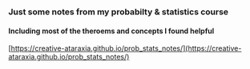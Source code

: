 ### Just some notes from my probabilty & statistics course
#### Including most of the theroems and concepts I found helpful
[https://creative-ataraxia.github.io/prob_stats_notes/](https://creative-ataraxia.github.io/prob_stats_notes/)
